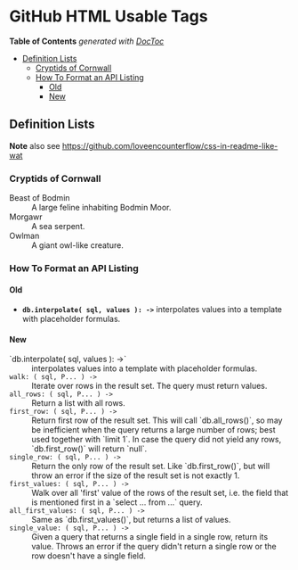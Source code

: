 

# GitHub HTML Usable Tags


<!-- START doctoc generated TOC please keep comment here to allow auto update -->
<!-- DON'T EDIT THIS SECTION, INSTEAD RE-RUN doctoc TO UPDATE -->
**Table of Contents**  *generated with [DocToc](https://github.com/thlorenz/doctoc)*

- [Definition Lists](#definition-lists)
  - [Cryptids of Cornwall](#cryptids-of-cornwall)
  - [How To Format an API Listing](#how-to-format-an-api-listing)
    - [Old](#old)
    - [New](#new)

<!-- END doctoc generated TOC please keep comment here to allow auto update -->

## Definition Lists

**Note** also see https://github.com/loveencounterflow/css-in-readme-like-wat

### Cryptids of Cornwall

<dl>
<dt>Beast of Bodmin</dt>
<dd>A large feline inhabiting Bodmin Moor.</dd>

<dt>Morgawr</dt>
<dd>A sea serpent.</dd>

<dt>Owlman</dt>
<dd>A giant owl-like creature.</dd>
</dl>

### How To Format an API Listing

#### Old

* **`db.interpolate( sql, values ): ->`** interpolates values into a template with placeholder formulas.

#### New

<dl>
<dt>`db.interpolate( sql, values ): ->`</dt> <dd>interpolates values into a template with placeholder formulas.</dd>

<dt><code>walk: ( sql, P... ) -></code></dt>

  <dd>Iterate over rows in the result set. The query must return values.</dd>

<dt><code>all_rows: ( sql, P... ) -></code></dt>

  <dd>Return a list with all rows.</dd>

<dt><code>first_row: ( sql, P... ) -></code></dt>

  <dd>Return first row of the result set. This will call `db.all_rows()`, so may be inefficient when the
  query returns a large number of rows; best used together with `limit 1`. In case the query did not yield
  any rows, `db.first_row()` will return `null`.</dd>

<dt><code>single_row: ( sql, P... ) -></code></dt>

  <dd>Return the only row of the result set. Like `db.first_row()`, but will throw an error if the size of
  the result set is not exactly 1.</dd>

<dt><code>first_values: ( sql, P... ) -></code></dt>

  <dd>Walk over all 'first' value of the rows of the result set, i.e. the field that is mentioned first in a
  `select ... from ...` query.</dd>

<dt><code>all_first_values: ( sql, P... ) -></code></dt>

  <dd>Same as `db.first_values()`, but returns a list of values.</dd>

<dt><code>single_value: ( sql, P... ) -></code></dt>

  <dd>Given a query that returns a single field in a single row, return its value. Throws an error if the
  query didn't return a single row or the row doesn't have a single field.</dd>

</dl>

